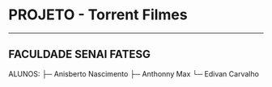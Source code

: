 # PROJETO - Torrent Filmes
--------------------------------------------------------------------
FACULDADE SENAI FATESG
--------------------------------------------------------------------
ALUNOS:
  ├─ Anisberto Nascimento
  ├─ Anthonny Max
  └─ Edivan Carvalho 
